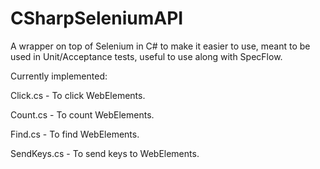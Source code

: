 # CSharpSeleniumAPI
A wrapper on top of Selenium in C# to make it easier to use, meant to be used in Unit/Acceptance tests, useful to use along with SpecFlow.

Currently implemented:

Click.cs - To click WebElements.

Count.cs - To count WebElements.

Find.cs - To find WebElements.

SendKeys.cs - To send keys to WebElements.
